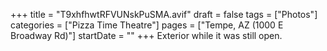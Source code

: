 +++
title = "T9xhfhwtRFVUNskPuSMA.avif"
draft = false
tags = ["Photos"]
categories = ["Pizza Time Theatre"]
pages = ["Tempe, AZ (1000 E Broadway Rd)"]
startDate = ""
+++
Exterior while it was still open.
